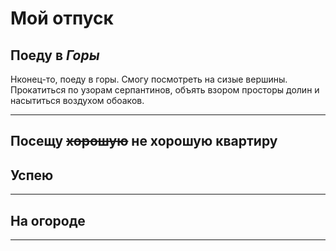 # Мой отпуск

## Поеду в *Горы*
Нконец-то, поеду в горы.
Смогу посмотреть на сизые вершины.
Прокатиться по узорам серпантинов, объять взором просторы долин
и насытиться воздухом обоаков.

---
## Посещу ~~хорошую~~ не хорошую квартиру


## Успею


---

## На огороде


---
